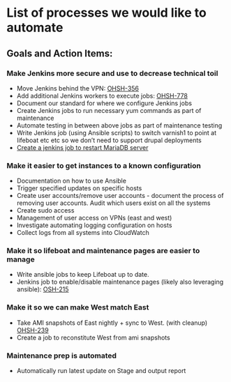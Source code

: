 # List of processes we would like to automate 

## Goals and Action Items:

### Make Jenkins more secure and use to decrease technical toil 
* Move Jenkins behind the VPN: [OHSH-356](https://ocio-jira.acf.hhs.gov/browse/OHSH-356)
* Add additional Jenkins workers to execute jobs: [OHSH-778](https://ocio-jira.acf.hhs.gov/browse/OHSH-378)
* Document our standard for where we configure Jenkins jobs
* Create Jenkins jobs to run necessary yum commands as part of maintenance
* Automate testing in between above jobs as part of maintenance testing
* Write Jenkins job (using Ansible scripts) to switch varnish1 to point at lifeboat etc etc so we don’t need to support drupal deployments
* [Create a jenkins job to restart MariaDB server](https://ocio-jira.acf.hhs.gov/browse/OHSH-85)
### Make it easier to get instances to a known configuration
* Documentation on how to use Ansible
* Trigger specified updates on specific hosts
* Create user accounts/remove user accounts - document the process of removing user accounts. Audit which users exist on all the systems
* Create sudo access
* Management of user access on VPNs (east and west)
* Investigate automating logging configuration on hosts
* Collect logs from all systems into CloudWatch 

### Make it so lifeboat and maintenance pages are easier to manage
* Write ansible jobs to keep Lifeboat up to date.
* Jenkins job to enable/disable maintenance pages (likely also leveraging ansible): [OSH-215](https://ocio-jira.acf.hhs.gov/browse/OHSH-215)

### Make it so we can make West match East
* Take AMI snapshots of East nightly + sync to West. (with cleanup) [OHSH-239](https://ocio-jira.acf.hhs.gov/browse/OHSH-239)
* Create a job to reconstitute West from ami snapshots

### Maintenance prep is automated
* Automatically run latest update on Stage and output report
